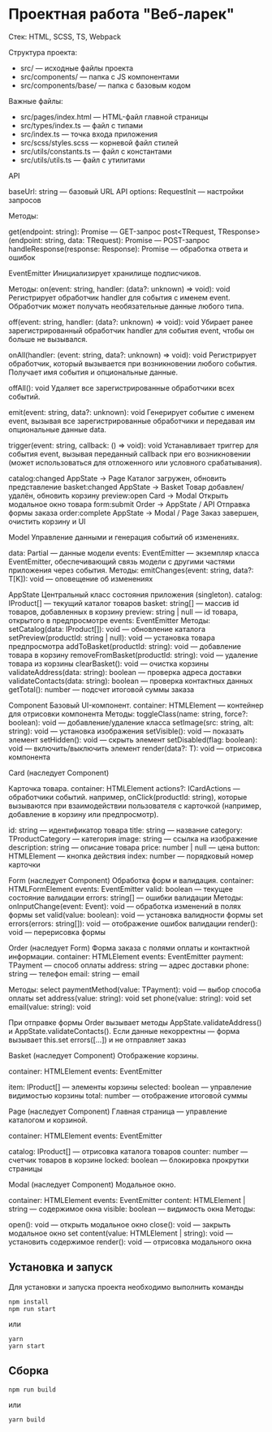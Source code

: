 # Проектная работа "Веб-ларек"

Стек: HTML, SCSS, TS, Webpack

Структура проекта:

- src/ — исходные файлы проекта
- src/components/ — папка с JS компонентами
- src/components/base/ — папка с базовым кодом

Важные файлы:

- src/pages/index.html — HTML-файл главной страницы
- src/types/index.ts — файл с типами
- src/index.ts — точка входа приложения
- src/scss/styles.scss — корневой файл стилей
- src/utils/constants.ts — файл с константами
- src/utils/utils.ts — файл с утилитами

API

baseUrl: string — базовый URL API
options: RequestInit — настройки запросов

Методы:

get<T>(endpoint: string): Promise<T> — GET-запрос
post<TRequest, TResponse>(endpoint: string, data: TRequest): Promise<TResponse> — POST-запрос
handleResponse<T>(response: Response): Promise<T> — обработка ответа и ошибок

EventEmitter
Инициализирует хранилище подписчиков.

Методы:
on(event: string, handler: (data?: unknown) => void): void
Регистрирует обработчик handler для события с именем event. Обработчик может получать необязательные данные любого типа.

off(event: string, handler: (data?: unknown) => void): void
Убирает ранее зарегистрированный обработчик handler для события event, чтобы он больше не вызывался.

onAll(handler: (event: string, data?: unknown) => void): void
Регистрирует обработчик, который вызывается при возникновении любого события. Получает имя события и опциональные данные.

offAll(): void
Удаляет все зарегистрированные обработчики всех событий.

emit(event: string, data?: unknown): void
Генерирует событие с именем event, вызывая все зарегистрированные обработчики и передавая им опциональные данные data.

trigger(event: string, callback: () => void): void
Устанавливает триггер для события event, вызывая переданный callback при его возникновении (может использоваться для отложенного или условного срабатывания).

catalog:changed	AppState -> Page	Каталог загружен, обновить представление
basket:changed	AppState ->	Basket	Товар добавлен/удалён, обновить корзину
preview:open	Card ->	Modal	Открыть модальное окно товара
form:submit	Order ->	AppState / API	Отправка формы заказа
order:complete	AppState ->	Modal / Page	Заказ завершен, очистить корзину и UI

Model
Управление данными и генерация событий об изменениях.

data: Partial<T> — данные модели
events: EventEmitter — экземпляр класса EventEmitter, обеспечивающий связь модели с другими частями приложения через события.
Методы:
emitChanges<K extends keyof T>(event: string, data?: T[K]): void — оповещение об изменениях

AppState
Центральный класс состояния приложения (singleton).
catalog: IProduct[] — текущий каталог товаров
basket: string[] — массив id товаров, добавленных в корзину
preview: string | null — id товара, открытого в предпросмотре
events: EventEmitter
Методы:
setCatalog(data: IProduct[]): void — обновление каталога
setPreview(productId: string | null): void — установка товара предпросмотра
addToBasket(productId: string): void — добавление товара в корзину
removeFromBasket(productId: string): void — удаление товара из корзины
clearBasket(): void — очистка корзины
validateAddress(data: string): boolean — проверка адреса доставки
validateContacts(data: string): boolean — проверка контактных данных
getTotal(): number — подсчет итоговой суммы заказа

Component
Базовый UI-компонент.
container: HTMLElement — контейнер для отрисовки компонента
Методы:
toggleClass(name: string, force?: boolean): void — добавление/удаление класса
setImage(src: string, alt: string): void — установка изображения
setVisible(): void — показать элемент
setHidden(): void — скрыть элемент
setDisabled(flag: boolean): void — включить/выключить элемент
render<T>(data?: T): void — отрисовка компонента

Card (наследует Component)

Карточка товара.
container: HTMLElement
actions?: ICardActions — обработчики событий. например, onClick(productId: string), которые вызываются при взаимодействии пользователя с карточкой (например, добавление в корзину или предпросмотр).

id: string — идентификатор товара
title: string  — название
category: TProductCategory — категория
image: string — ссылка на изображение
description: string — описание товара
price: number | null — цена
button: HTMLElement — кнопка действия
index: number — порядковый номер карточки

Form (наследует Component)
Обработка форм и валидация.
container: HTMLFormElement
events: EventEmitter
valid: boolean — текущее состояние валидации
errors: string[] — ошибки валидации
Методы:
onInputChange(event: Event): void — обработка изменений в полях формы
set valid(value: boolean): void — установка валидности формы
set errors(errors: string[]): void — отображение ошибок валидации
render(): void — перерисовка формы

Order (наследует Form)
Форма заказа с полями оплаты и контактной информации.
container: HTMLElement
events: EventEmitter
payment: TPayment — способ оплаты
address: string — адрес доставки
phone: string — телефон
email: string — email

Методы:
select paymentMethod(value: TPayment): void — выбор способа оплаты
set address(value: string): void
set phone(value: string): void
set email(value: string): void

При отправке формы Order вызывает методы AppState.validateAddress() и AppState.validateContacts(). Если данные некорректны — форма вызывает this.set errors([...]) и не отправляет заказ

Basket (наследует Component)
Отображение корзины.

container: HTMLElement
events: EventEmitter

item: IProduct[] — элементы корзины
selected: boolean — управление видимостью корзины
total: number — отображение итоговой суммы

Page (наследует Component)
Главная страница — управление каталогом и корзиной.

container: HTMLElement
events: EventEmitter


catalog: IProduct[] — отрисовка каталога товаров
counter: number — счетчик товаров в корзине
locked: boolean — блокировка прокрутки страницы

Modal (наследует Component)
Модальное окно.

container: HTMLElement
events: EventEmitter
content: HTMLElement | string — содержимое окна
visible: boolean — видимость окна
Методы:

open(): void — открыть модальное окно
close(): void — закрыть модальное окно
set content(value: HTMLElement | string): void — установить содержимое
render(): void — отрисовка модального окна

## Установка и запуск

Для установки и запуска проекта необходимо выполнить команды

```
npm install
npm run start
```

или

```
yarn
yarn start
```

## Сборка

```
npm run build
```

или

```
yarn build
```

